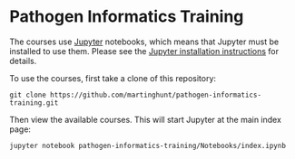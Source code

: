 # Pathogen Informatics Training

The courses use [Jupyter](http://jupyter.org/) notebooks, which
means that Jupyter must be installed to use them.
Please see the [Jupyter installation instructions](http://jupyter.readthedocs.org/en/latest/install.html)
for details.

To use the courses, first take a clone of this repository:

    git clone https://github.com/martinghunt/pathogen-informatics-training.git

Then view the available courses. This will start Jupyter at the main index page:

    jupyter notebook pathogen-informatics-training/Notebooks/index.ipynb
